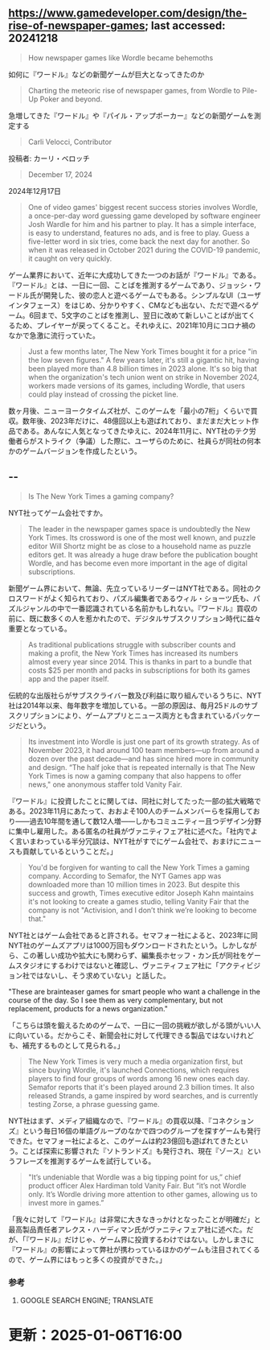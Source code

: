 ## https://www.gamedeveloper.com/design/the-rise-of-newspaper-games; last accessed: 20241218

> How newspaper games like Wordle became behemoths

如何に『ワードル』などの新聞ゲームが巨大となってきたのか

> Charting the meteoric rise of newspaper games, from Wordle to Pile-Up Poker and beyond.

急増してきた『ワードル』や『パイル・アップポーカー』などの新聞ゲームを測定する

> Carli Velocci, Contributor

投稿者: カーリ・ベロッチ

> December 17, 2024

2024年12月17日

> One of video games' biggest recent success stories involves Wordle, a once-per-day word guessing game developed by software engineer Josh Wardle for him and his partner to play. It has a simple interface, is easy to understand, features no ads, and is free to play. Guess a five-letter word in six tries, come back the next day for another. So when it was released in October 2021 during the COVID-19 pandemic, it caught on very quickly.

ゲーム業界において、近年に大成功してきた一つのお話が『ワードル』である。『ワードル』とは、一日に一回、ことばを推測するゲームであり、ジョッシ・ワードル氏が開発した、彼の恋人と遊べるゲームでもある。シンプルなUI（ユーザインタフェース）をはじめ、分かりやすく、CMなども出ない、ただで遊べるゲーム。6回まで、5文字のことばを推測し、翌日に改めて新しいことばが出てくるため、プレイヤーが戻ってくること。それゆえに、2021年10月にコロナ禍のなかで急激に流行っていた。

> Just a few months later, The New York Times bought it for a price "in the low seven figures." A few years later, it's still a gigantic hit, having been played more than 4.8 billion times in 2023 alone. It's so big that when the organization's tech union went on strike in November 2024, workers made versions of its games, including Wordle, that users could play instead of crossing the picket line.

数ヶ月後、ニューヨークタイムズ社が、このゲームを「最小の7桁」くらいで買収。数年後、2023年だけに、48億回以上も遊ばれており、まだまだ大ヒット作品である。あんなに人気となってきたゆえに、2024年11月に、NYT社のテク労働者らがストライク（争議）した際に、ユーザらのために、社員らが同社の何本かのゲームバージョンを作成したという。

## --

> Is The New York Times a gaming company?

NYT社ってゲーム会社ですか。

> The leader in the newspaper games space is undoubtedly the New York Times. Its crossword is one of the most well known, and puzzle editor Will Shortz might be as close to a household name as puzzle editors get. It was already a huge draw before the publication bought Wordle, and has become even more important in the age of digital subscriptions.  

新聞ゲーム界において、無論、先立っているリーダーはNYT社である。同社のクロスワードがよく知られており、パズル編集者であるウィル・ショーツ氏も、パズルジャンルの中で一番認識されている名前かもしれない。『ワードル』買収の前に、既に数多くの人を惹かれたので、デジタルサブスクリプション時代に益々重要となっている。

> As traditional publications struggle with subscriber counts and making a profit, the New York Times has increased its numbers almost every year since 2014. This is thanks in part to a bundle that costs $25 per month and packs in subscriptions for both its games app and the paper itself. 

伝統的な出版社らがサブスクライバー数及び利益に取り組んでいるうちに、NYT社は2014年以来、毎年数字を増加している。一部の原因は、毎月25ドルのサブスクリプションにより、ゲームアプリとニュース両方とも含まれているパッケージだという。

> Its investment into Wordle is just one part of its growth strategy. As of November 2023, it had around 100 team members—up from around a dozen over the past decade—and has since hired more in community and design. “The half joke that is repeated internally is that The New York Times is now a gaming company that also happens to offer news," one anonymous staffer told Vanity Fair.

『ワードル』に投資したことに関しては、同社に対してたった一部の拡大戦略である。2023年11月にあたって、おおよそ100人のチームメンバーらを採用しており――過去10年間を通して数12人増――しかもコミュニティー且つデザイン分野に集中し雇用した。ある匿名の社員がヴァニティフェア社に述べた。「社内でよく言いまわっている半分冗談は、NYT社がすでにゲーム会社で、おまけにニュースも貢献しているということだ。」

> You'd be forgiven for wanting to call the New York Times a gaming company. According to Semafor, the NYT Games app was downloaded more than 10 million times in 2023. But despite this success and growth, Times executive editor Joseph Kahn maintains it's not looking to create a games studio, telling Vanity Fair that the company is not "Activision, and I don’t think we’re looking to become that." 

NYT社とはゲーム会社であると許される。セマフォー社によると、2023年に同NYT社のゲームズアプリは1000万回もダウンロードされたという。しかしながら、この著しい成功や拡大にも関わらず、編集長ホセッフ・カン氏が同社をゲームスタジオにするわけではないと確認し、ヴァニティフェア社に「アクティビジョン社ではないし、そう求めていない」と話した。

"These are brainteaser games for smart people who want a challenge in the course of the day. So I see them as very complementary, but not replacement, products for a news organization."

「こちらは頭を鍛えるためのゲームで、一日に一回の挑戦が欲しがる頭がいい人に向いている。だからこそ、新聞会社に対して代理できる製品ではないけれども、補充するものとして見られる。」

> The New York Times is very much a media organization first, but since buying Wordle, it's launched Connections, which requires players to find four groups of words among 16 new ones each day. Semafor reports that it's been played around 2.3 billion times. It also released Strands, a game inspired by word searches, and is currently testing Zorse, a phrase guessing game.

NYT社はまず、メディア組織なので、『ワードル』の買収以降、『コネクションズ』という毎日16個の単語グループのなかで四つのグループを探すゲームも発行できた。セマフォー社によると、このゲームは約23億回も遊ばれてきたという。ことば探索に影響された『ソトランドズ』も発行され、現在『ゾース』というフレーズを推測するゲームを試行している。

> "It’s undeniable that Wordle was a big tipping point for us,” chief product officer Alex Hardiman told Vanity Fair. But “it’s not Wordle only. It’s Wordle driving more attention to other games, allowing us to invest more in games.”

「我々に対して『ワードル』は非常に大きなきっかけとなったことが明確だ」と最高製品責任者アレクス・ハーディマン氏がヴァニティフェア社に述べた。だが、「『ワードル』だけじゃ、ゲーム界に投資するわけではない。しかしまさに『ワードル』の影響によって弊社が携わっているほかのゲームも注目されてくるので、ゲーム界にはもっと多くの投資ができた。」


### 参考

1) GOOGLE SEARCH ENGINE; TRANSLATE

# 更新：2025-01-06T16:00
